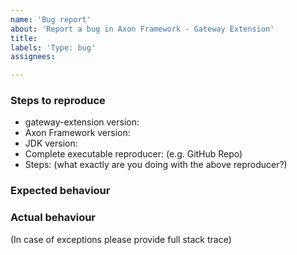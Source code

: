 ```yaml
---
name: 'Bug report'
about: 'Report a bug in Axon Framework - Gateway Extension'
title:
labels: 'Type: bug'
assignees: 

---
```


### Steps to reproduce

* gateway-extension version:
* Axon Framework version:
* JDK version:  
* Complete executable reproducer: (e.g. GitHub Repo)
* Steps: (what exactly are you doing with the above reproducer?)

### Expected behaviour

### Actual behaviour

(In case of exceptions please provide full stack trace)
